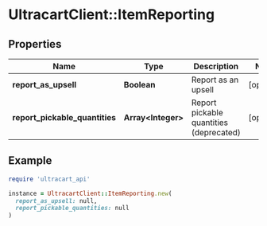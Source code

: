 # UltracartClient::ItemReporting

## Properties

| Name | Type | Description | Notes |
| ---- | ---- | ----------- | ----- |
| **report_as_upsell** | **Boolean** | Report as an upsell | [optional] |
| **report_pickable_quantities** | **Array&lt;Integer&gt;** | Report pickable quantities (deprecated) | [optional] |

## Example

```ruby
require 'ultracart_api'

instance = UltracartClient::ItemReporting.new(
  report_as_upsell: null,
  report_pickable_quantities: null
)
```

